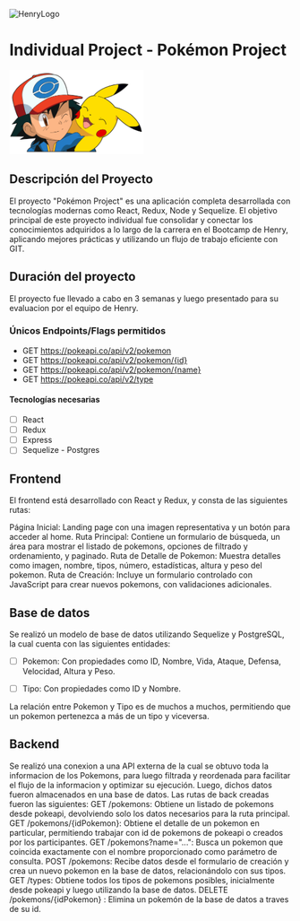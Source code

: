 ![HenryLogo](https://d31uz8lwfmyn8g.cloudfront.net/Assets/logo-henry-white-lg.png)

# Individual Project - Pokémon Project

<img height="150" src="./pokemon.png" />

## Descripción del Proyecto


El proyecto "Pokémon Project" es una aplicación completa desarrollada con tecnologías modernas como React, Redux, Node y Sequelize. El objetivo principal de este proyecto individual fue consolidar y conectar los conocimientos adquiridos a lo largo de la carrera en el Bootcamp de Henry, aplicando mejores prácticas y utilizando un flujo de trabajo eficiente con GIT.

## Duración del proyecto

El proyecto fue llevado a cabo en 3 semanas y luego presentado para su evaluacion por el equipo de Henry.


### Únicos Endpoints/Flags permitidos

- GET <https://pokeapi.co/api/v2/pokemon>
- GET <https://pokeapi.co/api/v2/pokemon/{id}>
- GET <https://pokeapi.co/api/v2/pokemon/{name}>
- GET <https://pokeapi.co/api/v2/type>


#### Tecnologías necesarias

- [ ] React
- [ ] Redux
- [ ] Express
- [ ] Sequelize - Postgres

## Frontend

El frontend está desarrollado con React y Redux, y consta de las siguientes rutas:

Página Inicial: Landing page con una imagen representativa y un botón para acceder al home.
Ruta Principal: Contiene un formulario de búsqueda, un área para mostrar el listado de pokemons, opciones de filtrado y ordenamiento, y paginado.
Ruta de Detalle de Pokemon: Muestra detalles como imagen, nombre, tipos, número, estadísticas, altura y peso del pokemon.
Ruta de Creación: Incluye un formulario controlado con JavaScript para crear nuevos pokemons, con validaciones adicionales.



## Base de datos

Se realizó un modelo de base de datos utilizando Sequelize y PostgreSQL, la cual cuenta con las siguientes entidades:

- [ ] Pokemon: Con propiedades como ID, Nombre, Vida, Ataque, Defensa, Velocidad, Altura y Peso.



  
- [ ] Tipo: Con propiedades como ID y Nombre.


La relación entre Pokemon y Tipo es de muchos a muchos, permitiendo que un pokemon pertenezca a más de un tipo y viceversa.



## Backend

Se realizó una conexion a una API externa de la cual se obtuvo toda la informacion de los Pokemons, para luego filtrada y reordenada para facilitar el flujo de la informacion y optimizar su ejecución.
Luego, dichos datos fueron almacenados en una base de datos.
Las rutas de back creadas fueron las siguientes:
GET /pokemons: Obtiene un listado de pokemons desde pokeapi, devolviendo solo los datos necesarios para la ruta principal.
GET /pokemons/{idPokemon}: Obtiene el detalle de un pokemon en particular, permitiendo trabajar con id de pokemons de pokeapi o creados por los participantes.
GET /pokemons?name="...": Busca un pokemon que coincida exactamente con el nombre proporcionado como parámetro de consulta.
POST /pokemons: Recibe datos desde el formulario de creación y crea un nuevo pokemon en la base de datos, relacionándolo con sus tipos.
GET /types: Obtiene todos los tipos de pokemons posibles, inicialmente desde pokeapi y luego utilizando la base de datos.
DELETE /pokemons/{idPokemon} : Elimina un pokemón de la base de datos a traves de su id.



